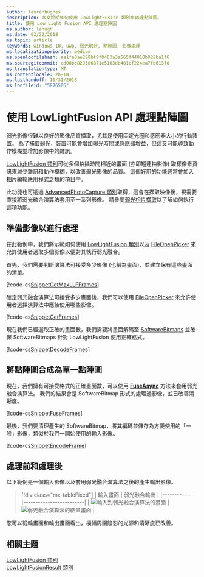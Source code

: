 ```yaml
---
author: laurenhughes
description: 本文說明如何使用 LowLightFusion 類別來處理點陣圖。
title: 使用 Low Light Fusion API 處理點陣圖
ms.author: lahugh
ms.date: 03/22/2018
ms.topic: article
keywords: windows 10, uwp, 弱光融合, 點陣圖, 影像處理
ms.localizationpriority: medium
ms.openlocfilehash: aa1fa0ae298bf9f0403a3a565f44010b022ba1f6
ms.sourcegitcommit: cd00bb829306871e5103db481cf224ea7fb613f0
ms.translationtype: MT
ms.contentlocale: zh-TW
ms.lasthandoff: 10/31/2018
ms.locfileid: "5876505"
---
```

# <a name="process-bitmaps-with-the-lowlightfusion-api"></a>使用 LowLightFusion API 處理點陣圖

弱光影像很難以良好的影像品質擷取，尤其是使用固定光圈和感應器大小的行動裝置。 為了補償弱光，裝置可能會增加曝光時間或感應器增益，但這又可能導致動作模糊並增加影像中的雜訊。 

[LowLightFusion 類別](https://docs.microsoft.com/uwp/api/windows.media.core.lowlightfusion)可從多個拍攝時間相近的畫面 (亦即短連拍影像) 取樣像素資訊來減少雜訊和動作模糊，以改善弱光影像的品質。 這個好用的功能通常會加入相片編輯應用程式之類的項目中。

此功能也可透過 [AdvancedPhotoCapture 類別](https://docs.microsoft.com/uwp/api/Windows.Media.Capture.AdvancedPhotoCapture)取得，這會在擷取映像後，視需要直接將弱光融合演算法套用至一系列影像。 請參閱[弱光相片擷取](https://docs.microsoft.com/windows/uwp/audio-video-camera/high-dynamic-range-hdr-photo-capture#low-light-photo-capture)以了解如何執行這項功能。

## <a name="prepare-the-images-for-processing"></a>準備影像以進行處理

在此範例中，我們將示範如何使用 [LowLightFusion 類別](https://docs.microsoft.com/uwp/api/windows.media.core.lowlightfusion)以及 [FileOpenPicker](https://docs.microsoft.com/uwp/api/Windows.Storage.Pickers.FileOpenPicker) 來允許使用者選取多個影像以便對其執行弱光融合。

首先，我們需要判斷演算法可接受多少影像 (也稱為畫面)，並建立保有這些畫面的清單。

[!code-cs[SnippetGetMaxLLFFrames](./code/LowLightFusionSample/cs/MainPage.xaml.cs#SnippetGetMaxLLFFrames)]

確定弱光融合演算法可接受多少畫面後，我們可以使用 [FileOpenPicker](https://docs.microsoft.com/uwp/api/Windows.Storage.Pickers.FileOpenPicker) 來允許使用者選擇演算法中應該使用哪些影像。

[!code-cs[SnippetGetFrames](./code/LowLightFusionSample/cs/MainPage.xaml.cs#SnippetGetFrames)]

現在我們已經選取正確的畫面數，我們需要將畫面解碼至 [SoftwareBitmaps](https://docs.microsoft.com/uwp/api/Windows.Graphics.Imaging.SoftwareBitmap) 並確保 SoftwareBitmaps 針對 LowLightFusion 使用正確格式。

[!code-cs[SnippetDecodeFrames](./code/LowLightFusionSample/cs/MainPage.xaml.cs#SnippetDecodeFrames)]


## <a name="fuse-the-bitmaps-into-a-single-bitmap"></a>將點陣圖合成為單一點陣圖

現在，我們擁有可接受格式的正確畫面數，可以使用 **[FuseAsync](https://docs.microsoft.com/uwp/api/windows.media.core.lowlightfusion.fuseasync)** 方法來套用弱光融合演算法。 我們的結果會是 SoftwareBitmap 形式的處理過影像，並已改善清晰度。 

[!code-cs[SnippetFuseFrames](./code/LowLightFusionSample/cs/MainPage.xaml.cs#SnippetFuseFrames)]

最後，我們要清理產生的 SoftwareBitmap，將其編碼並儲存為方便使用的「一般」影像，類似於我們一開始使用的輸入影像。

[!code-cs[SnippetEncodeFrame](./code/LowLightFusionSample/cs/MainPage.xaml.cs#SnippetEncodeFrame)]


## <a name="before-and-after"></a>處理前和處理後

以下範例是一個輸入影像以及套用弱光融合演算法之後的產生輸出影像。

> [!div class="mx-tableFixed"] 
| 輸入畫面 | 弱光融合輸出 | 
|-------------|-------------------------|
| ![輸入到弱光融合演算法的畫面](./images/LLF-Input.png) | ![弱光融合演算法的結果畫面](./images/LLF-Output.png) |

您可以從輸畫面和輸出畫面看出，橫幅周圍陰影的光源和清晰度已改善。

## <a name="related-topics"></a>相關主題 
[LowLightFusion 類別](https://docs.microsoft.com/uwp/api/windows.media.core.lowlightfusion)  
[LowLightFusionResult 類別](https://docs.microsoft.com/uwp/api/windows.media.core.lowlightfusionresult)
